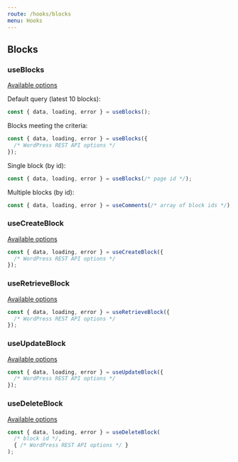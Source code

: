 ```yaml
---
route: /hooks/blocks
menu: Hooks
---
```


## Blocks

### useBlocks

[Available options](https://developer.wordpress.org/rest-api/reference/blocks/#list-wp_blocks)

Default query (latest 10 blocks):

```jsx
const { data, loading, error } = useBlocks();
```

Blocks meeting the criteria:

```jsx
const { data, loading, error } = useBlocks({
  /* WordPress REST API options */
});
```

Single block (by id):

```jsx
const { data, loading, error } = useBlocks(/* page id */);
```

Multiple blocks (by id):

```jsx
const { data, loading, error } = useComments(/* array of block ids */);
```

### useCreateBlock

[Available options](https://developer.wordpress.org/rest-api/reference/blocks/#create-a-wp_block)

```jsx
const { data, loading, error } = useCreateBlock({
  /* WordPress REST API options */
});
```

### useRetrieveBlock

[Available options](https://developer.wordpress.org/rest-api/reference/blocks/#retrieve-a-wp_block)

```jsx
const { data, loading, error } = useRetrieveBlock({
  /* WordPress REST API options */
});
```

### useUpdateBlock

[Available options](https://developer.wordpress.org/rest-api/reference/blocks/#update-a-wp_block)

```jsx
const { data, loading, error } = useUpdateBlock({
  /* WordPress REST API options */
});
```

### useDeleteBlock

[Available options](https://developer.wordpress.org/rest-api/reference/blocks/#delete-a-wp_block)

```jsx
const { data, loading, error } = useDeleteBlock(
  /* block id */,
  { /* WordPress REST API options */ }
);
```
